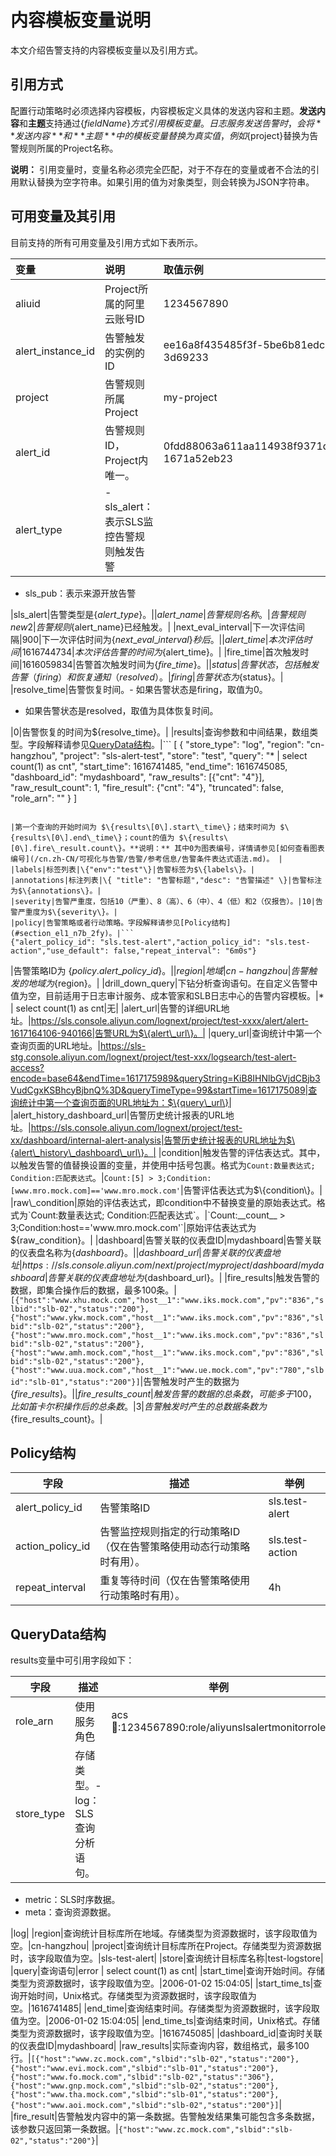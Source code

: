 # 内容模板变量说明

本文介绍告警支持的内容模板变量以及引用方式。

## 引用方式

配置行动策略时必须选择内容模板，内容模板定义具体的发送内容和主题。**发送内容**和**主题**支持通过$\{fieldName\}方式引用模板变量。日志服务发送告警时，会将**发送内容**和**主题**中的模板变量替换为真实值，例如$\{project\}替换为告警规则所属的Project名称。

**说明：** 引用变量时，变量名称必须完全匹配，对于不存在的变量或者不合法的引用默认替换为空字符串。如果引用的值为对象类型，则会转换为JSON字符串。

## 可用变量及其引用

目前支持的所有可用变量及引用方式如下表所示。

|变量|说明|取值示例|引用示例|
|:-|:-|:---|:---|
|aliuid|Project所属的阿里云账号ID|1234567890|$\{aliuid\}用户的告警规则已触发。|
|alert\_instance\_id|告警触发的实例的ID|ee16a8f435485f3f-5be6b81edc520-3d69233|实例ID为$\{alert\_instance\_id\}。|
|project|告警规则所属Project|my-project|$\{project\}项目中的告警规则已触发。|
|alert\_id|告警规则ID，Project内唯一。|0fdd88063a611aa114938f9371daeeb6-1671a52eb23|告警规则ID是$\{alert\_id\}。|
|alert\_type|-   sls\_alert：表示SLS监控告警规则触发告警
-   sls\_pub：表示来源开放告警

|sls\_alert|告警类型是$\{alert\_type\}。|
|alert\_name|告警规则名称。|告警规则new2|告警规则$\{alert\_name\}已经触发。|
|next\_eval\_interval|下一次评估间隔|900|下一次评估时间为$\{next\_eval\_interval\}秒后。|
|alert\_time|本次评估时间|1616744734|本次评估告警的时间为$\{alert\_time\}。|
|fire\_time|首次触发时间|1616059834|告警首次触发时间为$\{fire\_time\}。|
|status|告警状态，包括触发告警（firing）和恢复通知（resolved）。|firing|告警状态为$\{status\}。|
|resolve\_time|告警恢复时间。-   如果告警状态是firing，取值为0。
-   如果告警状态是resolved，取值为具体恢复时间。

|0|告警恢复的时间为$\{resolve\_time\}。|
|results|查询参数和中间结果，数组类型。字段解释请参见[QueryData结构](#section_5op_xn7_tbw)。|```
[
{
"store_type": "log",
"region": "cn-hangzhou",
"project": "sls-alert-test",
"store": "test",
"query": "* | select count(1) as cnt",
"start_time": 1616741485,
"end_time": 1616745085,
"dashboard_id": "mydashboard",
"raw_results": [{"cnt": "4"}],
"raw_result_count": 1,
"fire_result": {"cnt": "4"},
"truncated": false,
"role_arn": ""
}
]
```

|第一个查询的开始时间为 $\{results\[0\].start\_time\}；结束时间为 $\{results\[0\].end\_time\}；count的值为 $\{results\[0\].fire\_result.count\}。**说明：** 其中0为图表编号，详情请参见[如何查看图表编号](/cn.zh-CN/可视化与告警/告警/参考信息/告警条件表达式语法.md)。 |
|labels|标签列表|\{"env":"test"\}|告警标签为$\{labels\}。|
|annotations|标注列表|\{ "title": "告警标题","desc": "告警描述" \}|告警标注为$\{annotations\}。|
|severity|告警严重度，包括10（严重）、8（高）、6（中）、4（低）和2（仅报告）。|10|告警严重度为$\{severity\}。|
|policy|告警策略或者行动策略。字段解释请参见[Policy结构](#section_el1_n7b_2fy)。|```
{"alert_policy_id": "sls.test-alert","action_policy_id": "sls.test-action","use_default": false,"repeat_interval": "6m0s"}
```

|告警策略ID为 $\{policy.alert\_policy\_id\}。|
|region|地域|cn-hangzhou|告警触发的地域为$\{region\}。|
|drill\_down\_query|下钻分析查询语句。在自定义告警中值为空，目前适用于日志审计服务、成本管家和SLB日志中心的告警内容模板。|\* \| select count\(1\) as cnt|无|
|alert\_url|告警的详细URL地址。|https://sls.console.aliyun.com/lognext/project/test-xxxx/alert/alert-1617164106-940166|告警URL为$\{alert\_url\}。|
|query\_url|查询统计中第一个查询页面的URL地址。|https://sls-stg.console.aliyun.com/lognext/project/test-xxx/logsearch/test-alert-access?encode=base64&endTime=1617175989&queryString=KiB8IHNlbGVjdCBjb3VudCgxKSBhcyBjbnQ%3D&queryTimeType=99&startTime=1617175089|查询统计中第一个查询页面的URL地址为：$\{query\_url\}|
|alert\_history\_dashboard\_url|告警历史统计报表的URL地址。|https://sls.console.aliyun.com/lognext/project/test-xx/dashboard/internal-alert-analysis|告警历史统计报表的URL地址为$\{alert\_history\_dashboard\_url\}。|
|condition|触发告警的评估表达式。其中，以触发告警的值替换设置的变量，并使用中括号包裹。格式为`Count:数量表达式; Condition:匹配表达式`。|`Count:[5] > 3;Condition:[www.mro.mock.com]=='www.mro.mock.com'`|告警评估表达式为$\{condition\}。|
|raw\_condition|原始的评估表达式，即condition中不替换变量的原始表达式。格式为`Count:数量表达式; Condition:匹配表达式`。|`Count:__count__ > 3;Condition:host=='www.mro.mock.com'`|原始评估表达式为$\{raw\_condition\}。|
|dashboard|告警关联的仪表盘ID|mydashboard|告警关联的仪表盘名称为$\{dashboard\}。|
|dashboard\_url|告警关联的仪表盘地址|https://sls.console.aliyun.com/next/project/myproject/dashboard/mydashboard|告警关联的仪表盘地址为$\{dashboard\_url\}。|
|fire\_results|触发告警的数据，即集合操作后的数据，最多100条。|`[{"host":"www.xhu.mock.com","host__1":"www.iks.mock.com","pv":"836","slbid":"slb-02","status":"200"},{"host":"www.ykw.mock.com","host__1":"www.iks.mock.com","pv":"836","slbid":"slb-02","status":"200"},{"host":"www.mro.mock.com","host__1":"www.iks.mock.com","pv":"836","slbid":"slb-02","status":"200"},{"host":"www.amh.mock.com","host__1":"www.iks.mock.com","pv":"836","slbid":"slb-02","status":"200"},{"host":"www.uua.mock.com","host__1":"www.ue.mock.com","pv":"780","slbid":"slb-01","status":"200"}]`|告警触发时产生的数据为$\{fire\_results\}。|
|fire\_results\_count|触发告警的数据的总条数，可能多于100，比如笛卡尔积操作后的总条数。|3|告警触发时产生的总数据条数为$\{fire\_results\_count\}。|

## Policy结构

|字段|描述|举例|
|--|--|--|
|alert\_policy\_id|告警策略ID|sls.test-alert|
|action\_policy\_id|告警监控规则指定的行动策略ID（仅在告警策略使用动态行动策略时有用）。|sls.test-action|
|repeat\_interval|重复等待时间（仅在告警策略使用行动策略时有用）。|4h|

## QueryData结构

results变量中可引用字段如下：

|字段|描述|举例|
|--|--|--|
|role\_arn|使用服务角色|acs:ram::1234567890:role/aliyunslsalertmonitorrole|
|store\_type|存储类型。-   log：SLS查询分析语句。
-   metric：SLS时序数据。
-   meta：查询资源数据。

|log|
|region|查询统计目标库所在地域。存储类型为资源数据时，该字段取值为空。|cn-hangzhou|
|project|查询统计目标库所在Project。存储类型为资源数据时，该字段取值为空。|sls-test-alert|
|store|查询统计目标库名称|test-logstore|
|query|查询语句|error \| select count\(1\) as cnt|
|start\_time|查询开始时间。存储类型为资源数据时，该字段取值为空。|2006-01-02 15:04:05|
|start\_time\_ts|查询开始时间，Unix格式。存储类型为资源数据时，该字段取值为空。|1616741485|
|end\_time|查询结束时间。存储类型为资源数据时，该字段取值为空。|2006-01-02 15:04:05|
|end\_time\_ts|查询结束时间，Unix格式。存储类型为资源数据时，该字段取值为空。|1616745085|
|dashboard\_id|查询时关联的仪表盘ID|mydashboard|
|raw\_results|实际查询内容，数组格式，最多100行。|`[{"host":"www.zc.mock.com","slbid":"slb-02","status":"200"},{"host":"www.evi.mock.com","slbid":"slb-01","status":"200"},{"host":"www.fo.mock.com","slbid":"slb-02","status":"306"},{"host":"www.gnp.mock.com","slbid":"slb-02","status":"200"},{"host":"www.tha.mock.com","slbid":"slb-01","status":"200"},{"host":"www.aoi.mock.com","slbid":"slb-02","status":"200"}]`|
|fire\_result|告警触发内容中的第一条数据。告警触发结果集可能包含多条数据，该参数只返回第一条数据。|`{"host":"www.zc.mock.com","slbid":"slb-02","status":"200"}`|

